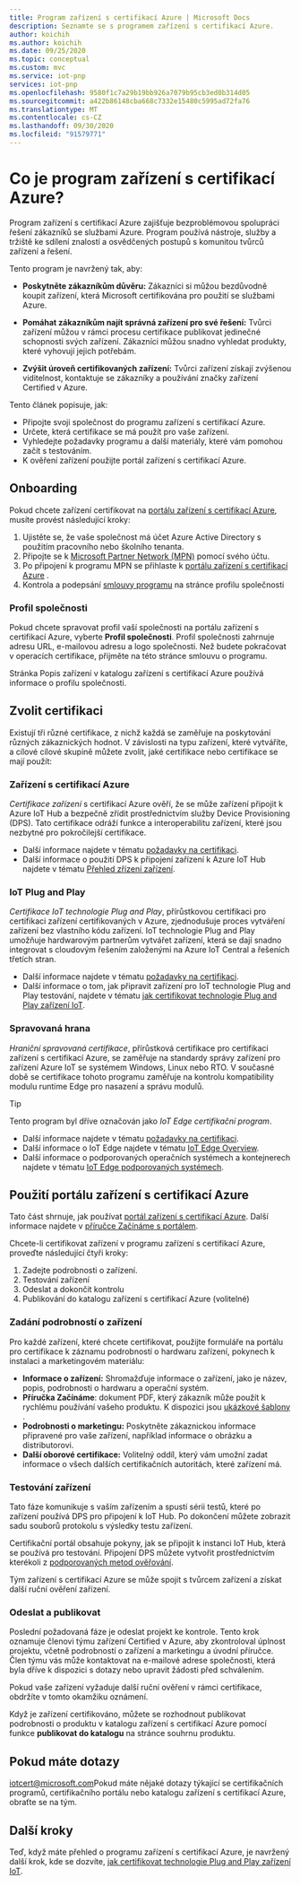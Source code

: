 ```yaml
---
title: Program zařízení s certifikací Azure | Microsoft Docs
description: Seznamte se s programem zařízení s certifikací Azure.
author: koichih
ms.author: koichih
ms.date: 09/25/2020
ms.topic: conceptual
ms.custom: mvc
ms.service: iot-pnp
services: iot-pnp
ms.openlocfilehash: 9580f1c7a29b19bb926a7079b95cb3ed0b314d05
ms.sourcegitcommit: a422b86148cba668c7332e15480c5995ad72fa76
ms.translationtype: MT
ms.contentlocale: cs-CZ
ms.lasthandoff: 09/30/2020
ms.locfileid: "91579771"
---
```

# <a name="what-is-the-azure-certified-device-program"></a>Co je program zařízení s certifikací Azure?

Program zařízení s certifikací Azure zajišťuje bezproblémovou spolupráci řešení zákazníků se službami Azure. Program používá nástroje, služby a tržiště ke sdílení znalostí a osvědčených postupů s komunitou tvůrců zařízení a řešení.

Tento program je navržený tak, aby:

- **Poskytněte zákazníkům důvěru:** Zákazníci si můžou bezdůvodně koupit zařízení, která Microsoft certifikována pro použití se službami Azure.

- **Pomáhat zákazníkům najít správná zařízení pro své řešení:** Tvůrci zařízení můžou v rámci procesu certifikace publikovat jedinečné schopnosti svých zařízení. Zákazníci můžou snadno vyhledat produkty, které vyhovují jejich potřebám.

- **Zvýšit úroveň certifikovaných zařízení:** Tvůrci zařízení získají zvýšenou viditelnost, kontaktuje se zákazníky a používání značky zařízení Certified v Azure.

Tento článek popisuje, jak:

- Připojte svoji společnost do programu zařízení s certifikací Azure.
- Určete, která certifikace se má použít pro vaše zařízení.
- Vyhledejte požadavky programu a další materiály, které vám pomohou začít s testováním.
- K ověření zařízení použijte portál zařízení s certifikací Azure.

## <a name="onboarding"></a>Onboarding

Pokud chcete zařízení certifikovat na [portálu zařízení s certifikací Azure](https://aka.ms/acdp), musíte provést následující kroky:

1. Ujistěte se, že vaše společnost má účet Azure Active Directory s použitím pracovního nebo školního tenanta.
2. Připojte se k [Microsoft Partner Network (MPN)](https://partner.microsoft.com/) pomocí svého účtu.
3. Po připojení k programu MPN se přihlaste k [portálu zařízení s certifikací Azure](https://aka.ms/acdp) .
4. Kontrola a podepsání [smlouvy programu](https://aka.ms/acdagreement) na stránce profilu společnosti

### <a name="company-profile"></a>Profil společnosti

Pokud chcete spravovat profil vaší společnosti na portálu zařízení s certifikací Azure, vyberte **Profil společnosti**. Profil společnosti zahrnuje adresu URL, e-mailovou adresu a logo společnosti. Než budete pokračovat v operacích certifikace, přijměte na této stránce smlouvu o programu.

Stránka Popis zařízení v katalogu zařízení s certifikací Azure používá informace o profilu společnosti.

## <a name="choose-the-certification"></a>Zvolit certifikaci

Existují tři různé certifikace, z nichž každá se zaměřuje na poskytování různých zákaznických hodnot. V závislosti na typu zařízení, které vytváříte, a cílové cílové skupině můžete zvolit, jaké certifikace nebo certifikace se mají použít:

### <a name="azure-certified-device"></a>Zařízení s certifikací Azure

_Certifikace zařízení_ s certifikací Azure ověří, že se může zařízení připojit k Azure IoT Hub a bezpečně zřídit prostřednictvím služby Device Provisioning (DPS). Tato certifikace odráží funkce a interoperabilitu zařízení, které jsou nezbytné pro pokročilejší certifikace.

- Další informace najdete v tématu [požadavky na certifikaci](https://aka.ms/acdrequirements).
- Další informace o použití DPS k připojení zařízení k Azure IoT Hub najdete v tématu [Přehled zřízení zařízení](../iot-dps/about-iot-dps.md).

### <a name="iot-plug-and-play"></a>IoT Plug and Play

_Certifikace IoT technologie Plug and Play_, přírůstkovou certifikaci pro certifikaci zařízení certifikovaných v Azure, zjednodušuje proces vytváření zařízení bez vlastního kódu zařízení. IoT technologie Plug and Play umožňuje hardwarovým partnerům vytvářet zařízení, která se dají snadno integrovat s cloudovým řešením založenými na Azure IoT Central a řešeních třetích stran.

- Další informace najdete v tématu [požadavky na certifikaci](https://aka.ms/acdiotpnprequirements).
- Další informace o tom, jak připravit zařízení pro IoT technologie Plug and Play testování, najdete v tématu [jak certifikovat technologie Plug and Play zařízení IoT](howto-certify-device.md).

### <a name="edge-managed"></a>Spravovaná hrana

_Hraniční spravovaná certifikace_, přírůstková certifikace pro certifikaci zařízení s certifikací Azure, se zaměřuje na standardy správy zařízení pro zařízení Azure IoT se systémem Windows, Linux nebo RTO. V současné době se certifikace tohoto programu zaměřuje na kontrolu kompatibility modulu runtime Edge pro nasazení a správu modulů.

> [!TIP]
> Tento program byl dříve označován jako _IoT Edge certifikační program_.

- Další informace najdete v tématu [požadavky na certifikaci](https://aka.ms/acdedgemanagedrequirements).
- Další informace o IoT Edge najdete v tématu [IoT Edge Overview](../iot-edge/about-iot-edge.md).
- Další informace o podporovaných operačních systémech a kontejnerech najdete v tématu [IoT Edge podporovaných systémech](../iot-edge/support.md).

## <a name="use-the-azure-certified-device-portal"></a>Použití portálu zařízení s certifikací Azure

Tato část shrnuje, jak používat [portál zařízení s certifikací Azure](https://certify.azure.com). Další informace najdete v [příručce Začínáme s portálem](https://aka.ms/acdhelp).

Chcete-li certifikovat zařízení v programu zařízení s certifikací Azure, proveďte následující čtyři kroky:

1. Zadejte podrobnosti o zařízení.
2. Testování zařízení
3. Odeslat a dokončit kontrolu
4. Publikování do katalogu zařízení s certifikací Azure (volitelné)

### <a name="provide-device-details"></a>Zadání podrobností o zařízení

Pro každé zařízení, které chcete certifikovat, použijte formuláře na portálu pro certifikace k záznamu podrobností o hardwaru zařízení, pokynech k instalaci a marketingovém materiálu:

- **Informace o zařízení:** Shromažďuje informace o zařízení, jako je název, popis, podrobnosti o hardwaru a operační systém.
- **Příručka Začínáme**: dokument PDF, který zákazník může použít k rychlému používání vašeho produktu. K dispozici jsou [ukázkové šablony](https://aka.ms/GSTemplate) .
- **Podrobnosti o marketingu:** Poskytněte zákaznickou informace připravené pro vaše zařízení, například informace o obrázku a distributorovi.
- **Další oborové certifikace:** Volitelný oddíl, který vám umožní zadat informace o všech dalších certifikačních autoritách, které zařízení má.

### <a name="test-the-device"></a>Testování zařízení

Tato fáze komunikuje s vaším zařízením a spustí sérii testů, které po zařízení používá DPS pro připojení k IoT Hub. Po dokončení můžete zobrazit sadu souborů protokolu s výsledky testu zařízení.

Certifikační portál obsahuje pokyny, jak se připojit k instanci IoT Hub, která se používá pro testování. Připojení DPS můžete vytvořit prostřednictvím kterékoli z [podporovaných metod ověřování](https://aka.ms/acdAttestation).

Tým zařízení s certifikací Azure se může spojit s tvůrcem zařízení a získat další ruční ověření zařízení.

### <a name="submit-and-publish"></a>Odeslat a publikovat

Poslední požadovaná fáze je odeslat projekt ke kontrole. Tento krok oznamuje členovi týmu zařízení Certified v Azure, aby zkontroloval úplnost projektu, včetně podrobností o zařízení a marketingu a úvodní příručce. Člen týmu vás může kontaktovat na e-mailové adrese společnosti, která byla dříve k dispozici s dotazy nebo upravit žádosti před schválením.

Pokud vaše zařízení vyžaduje další ruční ověření v rámci certifikace, obdržíte v tomto okamžiku oznámení.

Když je zařízení certifikováno, můžete se rozhodnout publikovat podrobnosti o produktu v katalogu zařízení s certifikací Azure pomocí funkce **publikovat do katalogu** na stránce souhrnu produktu.

## <a name="if-you-have-questions"></a>Pokud máte dotazy

[iotcert@microsoft.com](mailto:iotcert@microsoft.com?subject=Azure%20Certified%20Device%20question)Pokud máte nějaké dotazy týkající se certifikačních programů, certifikačního portálu nebo katalogu zařízení s certifikací Azure, obraťte se na tým.

## <a name="next-steps"></a>Další kroky

Teď, když máte přehled o programu zařízení s certifikací Azure, je navržený další krok, kde se dozvíte, [jak certifikovat technologie Plug and Play zařízení IoT](howto-certify-device.md).
